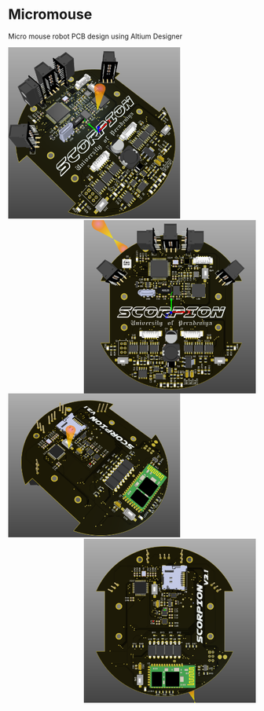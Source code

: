 # Micromouse
Micro mouse robot PCB design using Altium Designer

<img src="./Documents/1.PNG" width="350"/> <img align="right" img src="./Documents/3.PNG" width="350"/>

<img src="./Documents/2.PNG" width="350"/> <img align="right" img src="./Documents/4.PNG" width="350"/>
